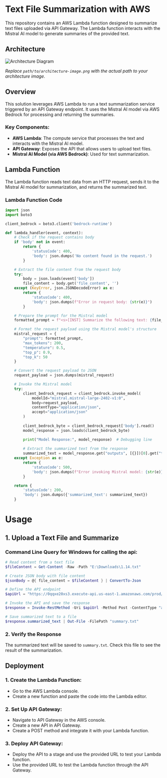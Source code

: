 # Text File Summarization with AWS

This repository contains an AWS Lambda function designed to summarize text files uploaded via API Gateway. The Lambda function interacts with the Mistral AI model to generate summaries of the provided text.

## Architecture

![Architecture Diagram](path/to/architecture-image.png)

*Replace `path/to/architecture-image.png` with the actual path to your architecture image.*

## Overview

This solution leverages AWS Lambda to run a text summarization service triggered by an API Gateway endpoint. It uses the Mistral AI model via AWS Bedrock for processing and returning the summaries.

### Key Components:
- **AWS Lambda**: The compute service that processes the text and interacts with the Mistral AI model.
- **API Gateway**: Exposes the API that allows users to upload text files.
- **Mistral AI Model (via AWS Bedrock)**: Used for text summarization.
  
## Lambda Function

The Lambda function reads text data from an HTTP request, sends it to the Mistral AI model for summarization, and returns the summarized text.

### Lambda Function Code

```python
import json
import boto3

client_bedrock = boto3.client('bedrock-runtime')

def lambda_handler(event, context):
    # Check if the request contains body
    if 'body' not in event:
        return {
            'statusCode': 400,
            'body': json.dumps('No content found in the request.')
        }

    # Extract the file content from the request body
    try:
        body = json.loads(event['body'])
        file_content = body.get('file_content', '')
    except (KeyError, json.JSONDecodeError) as e:
        return {
            'statusCode': 400,
            'body': json.dumps(f"Error in request body: {str(e)}")
        }

    # Prepare the prompt for the Mistral model
    formatted_prompt = f"<s>[INST] Summarize the following text: {file_content} [/INST]"

    # Format the request payload using the Mistral model's structure
    mistral_request = {
        "prompt": formatted_prompt,
        "max_tokens": 200,
        "temperature": 0.5,
        "top_p": 0.9,
        "top_k": 50
    }

    # Convert the request payload to JSON
    request_payload = json.dumps(mistral_request)

    # Invoke the Mistral model
    try:
        client_bedrock_request = client_bedrock.invoke_model(
            modelId="mistral.mistral-large-2402-v1:0",
            body=request_payload,
            contentType="application/json",
            accept="application/json"
        )
        
        client_bedrock_byte = client_bedrock_request['body'].read()
        model_response = json.loads(client_bedrock_byte)

        print("Model Response:", model_response)  # Debugging line
        
        # Extract the summarized text from the response
        summarized_text = model_response.get("outputs", [{}])[0].get("text", "No text generated.")
    except Exception as e:
        return {
            'statusCode': 500,
            'body': json.dumps(f"Error invoking Mistral model: {str(e)}")
        }

    return {
        'statusCode': 200,
        'body': json.dumps({'summarized_text': summarized_text})
    }

```

# Usage

## 1. Upload a Text File and Summarize

### Command Line Query for Windows for calling the api:
```powershell
# Read content from a text file
$fileContent = Get-Content -Raw -Path "E:\Downloads\1.14.txt"

# Create JSON body with file content
$jsonBody = @{ file_content = $fileContent } | ConvertTo-Json

# Define the API endpoint
$apiUrl = "https://0qqxe20xs3.execute-api.us-east-1.amazonaws.com/prod/text"

# Invoke the API and save the response
$response = Invoke-RestMethod -Uri $apiUrl -Method Post -ContentType "application/json" -Body $jsonBody

# Save summarized text to a file
$response.summarized_text | Out-File -FilePath "summary.txt"
```
### 2. Verify the Response
The summarized text will be saved to `summary.txt`. Check this file to see the result of the summarization.

## Deployment

### 1. Create the Lambda Function:
- Go to the AWS Lambda console.
- Create a new function and paste the code into the Lambda editor.

### 2. Set Up API Gateway:
- Navigate to API Gateway in the AWS console.
- Create a new API in API Gateway.
- Create a POST method and integrate it with your Lambda function.

### 3. Deploy API Gateway:
- Deploy the API to a stage and use the provided URL to test your Lambda function.
- Use the provided URL to test the Lambda function through the API Gateway.
